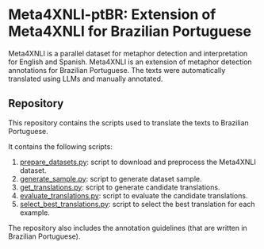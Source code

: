 # Meta4XNLI-ptBR: Extension of Meta4XNLI for Brazilian Portuguese

Meta4XNLI is a parallel dataset for metaphor detection and interpretation for English and Spanish. Meta4XNLI is an extension of metaphor detection annotations for Brazilian Portuguese. The texts were automatically translated using LLMs and manually annotated.

##  Repository

This repository contains the scripts used to translate the texts to Brazilian Portuguese.

It contains the following scripts:
1. [prepare_datasets.py](prepare_datasets.py): script to download and preprocess the Meta4XNLI dataset.
2. [generate_sample.py](generate_sample.py): script to generate dataset sample.
3. [get_translations.py](get_translations.py): script to generate candidate translations.
4. [evaluate_translations.py](evaluate_translations.py): script to evaluate the candidate translations.
5. [select_best_translations.py](select_best_translations.py): script to select the best translation for each example.

The repository also includes the annotation guidelines (that are written in Brazilian Portuguese).
